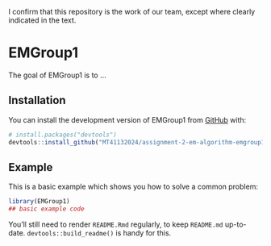 
I confirm that this repository is the work of our team, except where
clearly indicated in the text.

# EMGroup1

<!-- badges: start -->
<!-- badges: end -->

The goal of EMGroup1 is to …

## Installation

You can install the development version of EMGroup1 from
[GitHub](https://github.com/) with:

``` r
# install.packages("devtools")
devtools::install_github("MT41132024/assignment-2-em-algorithm-emgroup1")
```

## Example

This is a basic example which shows you how to solve a common problem:

``` r
library(EMGroup1)
## basic example code
```

You’ll still need to render `README.Rmd` regularly, to keep `README.md`
up-to-date. `devtools::build_readme()` is handy for this.

